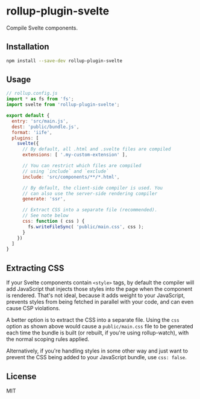 # rollup-plugin-svelte

Compile Svelte components.


## Installation

```bash
npm install --save-dev rollup-plugin-svelte
```


## Usage

```js
// rollup.config.js
import * as fs from 'fs';
import svelte from 'rollup-plugin-svelte';

export default {
  entry: 'src/main.js',
  dest: 'public/bundle.js',
  format: 'iife',
  plugins: [
    svelte({
      // By default, all .html and .svelte files are compiled
      extensions: [ '.my-custom-extension' ],

      // You can restrict which files are compiled
      // using `include` and `exclude`
      include: 'src/components/**/*.html',

      // By default, the client-side compiler is used. You
      // can also use the server-side rendering compiler
      generate: 'ssr',

      // Extract CSS into a separate file (recommended).
      // See note below
      css: function ( css ) {
        fs.writeFileSync( 'public/main.css', css );
      }
    })
  ]
}
```


## Extracting CSS

If your Svelte components contain `<style>` tags, by default the compiler will add JavaScript that injects those styles into the page when the component is rendered. That's not ideal, because it adds weight to your JavaScript, prevents styles from being fetched in parallel with your code, and can even cause CSP violations.

A better option is to extract the CSS into a separate file. Using the `css` option as shown above would cause a `public/main.css` file to be generated each time the bundle is built (or rebuilt, if you're using rollup-watch), with the normal scoping rules applied.

Alternatively, if you're handling styles in some other way and just want to prevent the CSS being added to your JavaScript bundle, use `css: false`.


## License

MIT
